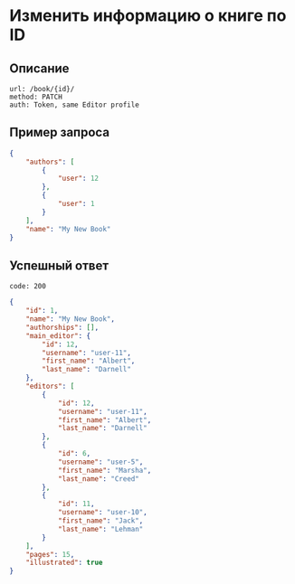 # Изменить информацию о книге по ID

## Описание

```
url: /book/{id}/
method: PATCH
auth: Token, same Editor profile
```

## Пример запроса

```json
{
	"authors": [
		{
			"user": 12
		},
		{
			"user": 1
		}
	],
	"name": "My New Book"
}
```

## Успешный ответ
```
code: 200
```

```json
{
	"id": 1,
	"name": "My New Book",
	"authorships": [],
	"main_editor": {
		"id": 12,
		"username": "user-11",
		"first_name": "Albert",
		"last_name": "Darnell"
	},
	"editors": [
		{
			"id": 12,
			"username": "user-11",
			"first_name": "Albert",
			"last_name": "Darnell"
		},
		{
			"id": 6,
			"username": "user-5",
			"first_name": "Marsha",
			"last_name": "Creed"
		},
		{
			"id": 11,
			"username": "user-10",
			"first_name": "Jack",
			"last_name": "Lehman"
		}
	],
	"pages": 15,
	"illustrated": true
}
```